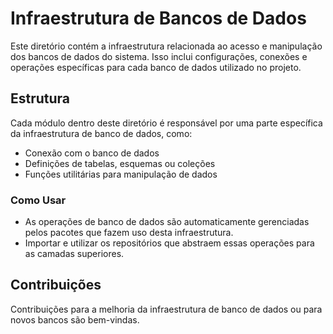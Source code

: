 # Infraestrutura de Bancos de Dados

Este diretório contém a infraestrutura relacionada ao acesso e manipulação dos bancos de dados do sistema. Isso inclui configurações, conexões e operações específicas para cada banco de dados utilizado no projeto.

## Estrutura

Cada módulo dentro deste diretório é responsável por uma parte específica da infraestrutura de banco de dados, como:

- Conexão com o banco de dados
- Definições de tabelas, esquemas ou coleções
- Funções utilitárias para manipulação de dados

### Como Usar

- As operações de banco de dados são automaticamente gerenciadas pelos pacotes que fazem uso desta infraestrutura.
- Importar e utilizar os repositórios que abstraem essas operações para as camadas superiores.

## Contribuições

Contribuições para a melhoria da infraestrutura de banco de dados ou para novos bancos são bem-vindas.
